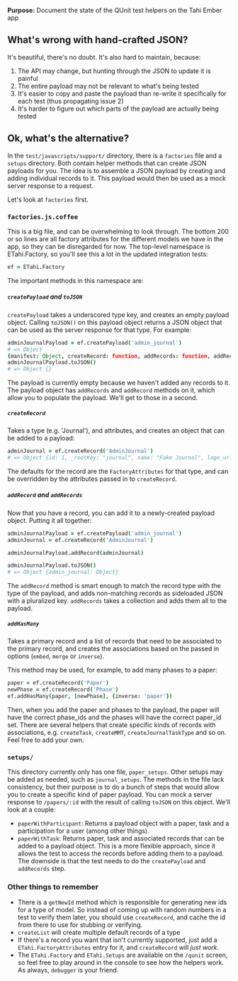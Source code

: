 **Purpose:** Document the state of the QUnit test helpers on the Tahi Ember app

## What's wrong with hand-crafted JSON?
It's beautiful, there's no doubt. It's also hard to maintain, because:
 1. The API may change, but hunting through the JSON to update it is painful
 1. The entire payload may not be relevant to what's being tested
 1. It's easier to copy and paste the payload than re-write it specifically for
 each test (thus propagating issue 2)
 1. It's harder to figure out which parts of the payload are actually being
    tested

## Ok, what's the alternative?
In the `test/javascripts/support/` directory, there is a `factories` file and a
`setups` directory. Both contain helper methods that can create JSON payloads
for you. The idea is to assemble a JSON payload by creating and adding
individual records to it. This payload would then be used as a mock server
response to a request.

Let's look at `factories` first.

### `factories.js.coffee`
This is a big file, and can be overwhelming to look through. The bottom 200 or
so lines are all factory attributes for the different models we have in the
app, so they can be disregarded for now.  The top-level namespace is
ETahi.Factory, so you'll see this a lot in the updated integration tests:

```coffee
ef = ETahi.Factory
```
The important methods in this namespace are:

##### `createPayload` and `toJSON`
`createPayload` takes a underscored type key, and creates an empty payload
object. Calling `toJSON()` on this payload object returns a JSON object that
can be used as the server response for that type. For example:

```coffee
adminJournalPayload = ef.createPayload('admin_journal')
# => Object
{manifest: Object, createRecord: function, addRecords: function, addRecord: function, toJSON: function}
adminJournalPayload.toJSON()
# => Object {}
```
The payload is currently empty because we haven't added any records to it. The
payload object has `addRecords` and `addRecord` methods on it, which allow you
to populate the payload. We'll get to those in a second.

##### `createRecord`
Takes a type (e.g. 'Journal'), and attributes, and creates an object that can
be added to a payload:

```coffee
adminJournal = ef.createRecord('AdminJournal')
# => Object {id: 1, _rootKey: "journal", name: "Fake Journal", logo_url: "/images/no-journal-image.gif"…}
```
The defaults for the record are the `FactoryAttributes` for that type, and can
be overridden by the attributes passed in to `createRecord`.

##### `addRecord` and `addRecords`
Now that you have a record, you can add it to a newly-created payload object.
Putting it all together:

```coffee
adminJournalPayload = ef.createPayload('admin_journal')
adminJournal = ef.createRecord('AdminJournal')

adminJournalPayload.addRecord(adminJournal)

adminJournalPayload.toJSON()
# => Object {admin_journal: Object}
```
The `addRecord` method is smart enough to match the record type with the type
of the payload, and adds non-matching records as sideloaded JSON with a
pluralized key. `addRecords` takes a collection and adds them all to the
payload.

##### `addHasMany`
Takes a primary record and a list of records that need to be associated to the
primary record, and creates the associations based on the passed in options
(`embed`, `merge` or `inverse`).

This method may be used, for example, to add many phases to a paper:

```coffee
paper = ef.createRecord('Paper')
newPhase = ef.createRecord('Phase')
ef.addHasMany(paper, [newPhase], {inverse: 'paper'})
```

Then, when you add the paper and phases to the payload, the paper will have the
correct phase\_ids and the phases will have the correct paper\_id set. There
are several helpers that create specific kinds of records with associations,
e.g. `createTask`, `createMMT`, `createJournalTaskType` and so on. Feel free to
add your own.

### `setups/`
This directory currently only has one file, `paper_setups`. Other setups may be
added as needed, such as `journal_setups`. The methods in the file lack
consistency, but their purpose is to do a bunch of steps that would allow you
to create a specific kind of paper payload. You can mock a server response to
`/papers/:id` with the result of calling `toJSON` on this object. We'll look at
a couple:

* `paperWithParticipant`: Returns a payload object with a paper, task and a
  participation for a user (among other things). 
* `paperWithTask`: Returns paper, task and associated records that can be added
  to a payload object. This is a more flexible approach, since it allows the
  test to access the records before adding them to a payload. The downside is
  that the test needs to do the `createPayload` and `addRecords` step.

### Other things to remember
* There is a `getNewId` method which is responsible for generating new ids for
  a type of model. So instead of coming up with random numbers in a test to
  verify them later, you should use `createRecord`, and cache the id from there
  to use for stubbing or verifying.
* `createList` will create multiple default records of a type
* If there's a record you want that isn't currently supported, just add a
  `ETahi.FactoryAttributes` entry for it, and `createRecord` will *just work*.
* The `ETahi.Factory` and `ETahi.Setups` are available on the `/qunit` screen,
  so feel free to play around in the console to see how the helpers work. As
  always, `debugger` is your friend.
